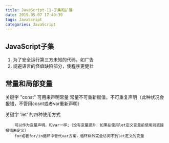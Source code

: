```yaml
---
title: JavaScript-11-子集和扩展
date: 2019-05-07 17:40:39
tags: JavaScript
categories: JavaScript
---
```

## JavaScript子集
1. 为了安全运行第三方未知的代码，如广告
2. 规避语言的怪癖缺陷部分，使程序更健壮


## 常量和局部变量
关键字 "const" 可用来声明常量
常量不可重新赋值，不可重复声明（此种状况会报错，不管用cosnt或者var重新声明）

关键字 'let' 的四种使用方式
```
    可以作为变量声明，和var一样;（没有变量提升，如果在使用let定义变量前使用则直接报错未定义）
    for或者for/in循环中替代var方案，循环体外完全访问不到let定义的变量

```
